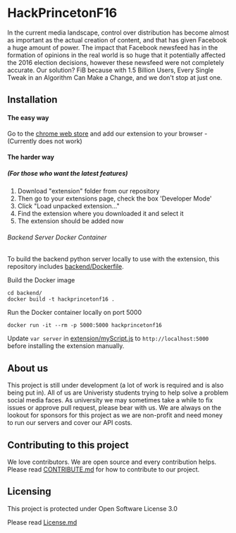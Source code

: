 # HackPrincetonF16

In the current media landscape, control over distribution has become almost as important as the actual creation of content, and that has given Facebook a huge amount of power. The impact that Facebook newsfeed has in the formation of opinions in the real world is so huge that it potentially affected the 2016 election decisions, however these newsfeed were not completely accurate. Our solution? FiB because with 1.5 Billion Users, Every Single Tweak in an Algorithm Can Make a Change, and we don't stop at just one.

## Installation
#### The easy way
Go to the [chrome web store](https://chrome.google.com/webstore/detail/project-fib/njfkbbdphllgkbdomopoiibhdkkohnbf "Chrome Web Store") and add our extension to your browser - (Currently does not work)
#### The harder way
##### (For those who want the latest features)
1. Download "extension" folder from our repository
2. Then go to your extensions page, check the box 'Developer Mode'
3. Click "Load unpacked extension..."
4. Find the extension where you downloaded it and select it
5. The extension should be added now

###### Backend Server Docker Container
To build the backend python server locally to use with the extension, this repository includes [backend/Dockerfile](backend/Dockerfile).

Build the Docker image
```
cd backend/
docker build -t hackprincetonf16 .
```

Run the Docker container locally on port 5000
```
docker run -it --rm -p 5000:5000 hackprincetonf16
```

Update `var server` in [extension/myScript.js](extension/myScript.js) to `http://localhost:5000` before installing the extension manually.

## About us
This project is still under development (a lot of work is required and is also being put in). All of us are Univeristy students trying to help solve a problem social media faces. As university we may sometimes take a while to fix issues or approve pull request, please bear with us. We are always on the lookout for sponsors for this project as we are non-profit and need money to run our servers and cover our API costs.

## Contributing to this project
We love contributors. We are open source and every contribution helps. Please read [CONTRIBUTE.md](CONTRIBUTE.md) for how to contribute to our project.

## Licensing
This project is protected under Open Software License 3.0

Please read [License.md](License.md)
